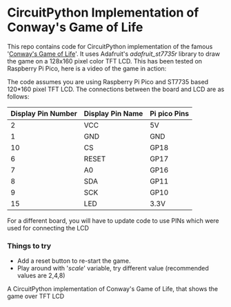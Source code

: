 # CircuitPython Implementation of Conway's Game of Life



This repo contains code for CircuitPython implementation of the famous '[Conway's Game of Life](https://en.wikipedia.org/wiki/Conway%27s_Game_of_Life)'. It uses Adafruit's *adafruit_st7735r* library to draw the game on a  128x160 pixel color TFT LCD. This has been tested on Raspberry Pi Pico, here is a  video of the game in action:




The code assumes you are using Raspberry Pi Pico and ST7735 based 120*160 pixel TFT LCD. The connections between the board and LCD are as follows:

| Display Pin Number |   Display Pin Name | Pi pico Pins |
|--------------------|--------------------|--------------|
| 2                  | VCC                | 5V           |
| 1                  | GND                | GND          |
| 10                 | CS                 | GP18         |
| 6                  | RESET              | GP17         |
| 7                  | A0                 | GP16         |
| 8                  | SDA                | GP11         |
| 9                  | SCK                | GP10         |
| 15                 | LED                | 3.3V         |



For a different board, you will have to update code to use PINs which were used for connecting the LCD


### Things to try

* Add a reset button to re-start the game.
* Play around with '*scale*' variable, try different value (recommended values are 2,4,8)

A CircuitPython implementation of Conway's Game of Life, that shows the game over TFT LCD
